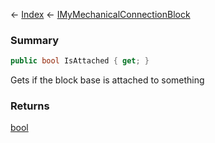 ← [Index](Api-Index) ← [IMyMechanicalConnectionBlock](Sandbox.ModAPI.Ingame.IMyMechanicalConnectionBlock)

### Summary

```csharp
public bool IsAttached { get; }
```

Gets if the block base is attached to something

### Returns

[bool](https://docs.microsoft.com/en-us/dotnet/api/system.boolean?view=netframework-4.6)

